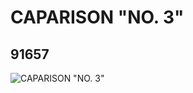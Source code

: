 # CAPARISON "NO. 3"
## 91657
![CAPARISON "NO. 3"](https://lc-www-live-s.legocdn.com/media/bricks/5/2/4587348.jpg)